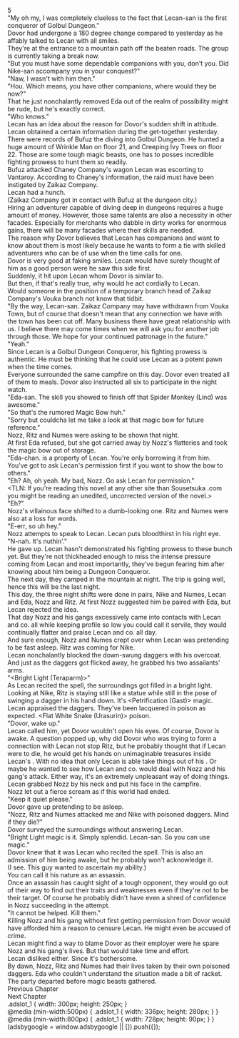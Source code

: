 5<br/>
"My oh my, I was completely clueless to the fact that Lecan-san is the first conqueror of Golbul Dungeon."<br/>
Dovor had undergone a 180 degree change compared to yesterday as he affably talked to Lecan with all smiles.<br/>
They're at the entrance to a mountain path off the beaten roads. The group is currently taking a break now.<br/>
"But you must have some dependable companions with you, don't you. Did Nike-san accompany you in your conquest?"<br/>
"Naw, I wasn't with him then."<br/>
"Hou. Which means, you have other companions, where would they be now?"<br/>
That he just nonchalantly removed Eda out of the realm of possibility might be rude, but he's exactly correct.<br/>
"Who knows."<br/>
Lecan has an idea about the reason for Dovor's sudden shift in attitude.<br/>
Lecan obtained a certain information during the get-together yesterday. There were records of Bufuz the <Crushing Hammer> diving into Golbul Dungeon. He hunted a huge amount of Wrinkle Man on floor 21, and Creeping Ivy Trees on floor 22. Those are some tough magic beasts, one has to posses incredible fighting prowess to hunt them so readily. <br/>
Bufuz attacked Chaney Company's wagon Lecan was escorting to Vantaroy. According to Chaney's information, the raid must have been instigated by Zaikaz Company.<br/>
Lecan had a hunch.<br/>
(Zaikaz Company got in contact with Bufuz at the dungeon city.)<br/>
Hiring an adventurer capable of diving deep in dungeons requires a huge amount of money. However, those same talents are also a necessity in other facades. Especially for merchants who dabble in dirty works for enormous gains, there will be many facades where their skills are needed.<br/>
The reason why Dovor believes that Lecan has companions and want to know about them is most likely because he wants to form a tie with skilled adventurers who can be of use when the time calls for one.<br/>
Dovor is very good at faking smiles. Lecan would have surely thought of him as a good person were he saw this side first.<br/>
Suddenly, it hit upon Lecan whom Dovor is similar to.<br/>
But then, if that's really true, why would he act cordially to Lecan.<br/>
Would someone in the position of a temporary branch head of Zaikaz Company's Vouka branch not know that tidbit.<br/>
"By the way, Lecan-san. Zaikaz Company may have withdrawn from Vouka Town, but of course that doesn't mean that any connection we have with the town has been cut off. Many business there have great relationship with us. I believe there may come times when we will ask you for another job through those. We hope for your continued patronage in the future."<br/>
"Yeah."<br/>
Since Lecan is a Golbul Dungeon Conqueror, his fighting prowess is authentic. He must be thinking that he could use Lecan as a potent pawn when the time comes. <br/>
Everyone surrounded the same campfire on this day. Dovor even treated all of them to meals. Dovor also instructed all six to participate in the night watch.<br/>
"Eda-san. The skill you showed to finish off that Spider Monkey (Lind) was awesome."<br/>
"So that's the rumored Magic Bow huh."<br/>
"Sorry but couldcha let me take a look at that magic bow for future reference."<br/>
Nozz, Ritz and Numes were asking to be shown <Bow of Isya> that night.<br/>
At first Eda refused, but she got carried away by Nozz's flatteries and took the magic bow out of storage.<br/>
"Eda-chan. <Bow of Isya> is a property of Lecan. You're only borrowing it from him. You've got to ask Lecan's permission first if you want to show the bow to others."<br/>
"Eh? Ah, oh yeah. My bad, Nozz. Go ask Lecan for permission."<br/>
<TLN: If you're reading this novel at any other site than Sousetsuka .com you might be reading an unedited, uncorrected version of the novel.><br/>
"Eh?"<br/>
Nozz's villainous face shifted to a dumb-looking one. Ritz and Numes were also at a loss for words.<br/>
"E-err, so uh hey."<br/>
Nozz attempts to speak to Lecan. Lecan puts bloodthirst in his right eye.<br/>
"N-nah. It's nuthin'."<br/>
He gave up. Lecan hasn't demonstrated his fighting prowess to these bunch yet. But they're not thickheaded enough to miss the intense pressure coming from Lecan and most importantly, they've begun fearing him after knowing about him being a Dungeon Conqueror.<br/>
The next day, they camped in the mountain at night. The trip is going well, hence this will be the last night.<br/>
This day, the three night shifts were done in pairs, Nike and Numes, Lecan and Eda, Nozz and Ritz. At first Nozz suggested him be paired with Eda, but Lecan rejected the idea.<br/>
That day Nozz and his gangs excessively came into contacts with Lecan and co. all while keeping profile so low you could call it servile, they would continually flatter and praise Lecan and co. all day.<br/>
And sure enough, Nozz and Numes crept over when Lecan was pretending to be fast asleep. Ritz was coming for Nike.<br/>
Lecan nonchalantly blocked the down-swung daggers with his <Overking Bear> overcoat.<br/>
And just as the daggers got flicked away, he grabbed his two assailants' arms.<br/>
"<Bright Light (Teraparm)>"<br/>
As Lecan recited the spell, the surroundings got filled in a bright light.<br/>
Looking at Nike, Ritz is staying still like a statue while still in the pose of swinging a dagger in his hand down. It's <Petrification (Gast)> magic.<br/>
Lecan appraised the daggers. They've been lacquered in poison as expected. <Flat White Snake (Urasurin)> poison.<br/>
"Dovor, wake up."<br/>
Lecan called him, yet Dovor wouldn't open his eyes. Of course, Dovor is awake. A question popped up, why did Dovor who was trying to form a connection with Lecan not stop Ritz, but he probably thought that if Lecan were to die, he would get his hands on unimaginable treasures inside Lecan's <Storage>. With no idea that only Lecan is able take things out of his <Storage>. Or maybe he wanted to see how Lecan and co. would deal with Nozz and his gang's attack. Either way, it's an extremely unpleasant way of doing things.<br/>
Lecan grabbed Nozz by his neck and put his face in the campfire.<br/>
Nozz let out a fierce scream as if this world had ended.<br/>
"Keep it quiet please."<br/>
Dovor gave up pretending to be asleep.<br/>
"Nozz, Ritz and Numes attacked me and Nike with poisoned daggers. Mind if they die?"<br/>
Dovor surveyed the surroundings without answering Lecan.<br/>
"Bright Light magic is it. Simply splendid. Lecan-san. So you can use magic."<br/>
Dovor knew that it was Lecan who recited the spell. This is also an admission of him being awake, but he probably won't acknowledge it.<br/>
(I see. This guy wanted to ascertain my ability.)<br/>
You can call it his nature as an assassin.<br/>
Once an assassin has caught sight of a tough opponent, they would go out of their way to find out their traits and weaknesses even if they're not to be their target. Of course he probably didn't have even a shred of confidence in Nozz succeeding in the attempt.<br/>
"It cannot be helped. Kill them."<br/>
Killing Nozz and his gang without first getting permission from Dovor would have afforded him a reason to censure Lecan. He might even be accused of crime.<br/>
Lecan might find a way to blame Dovor as their employer were he spare Nozz and his gang's lives. But that would take time and effort.<br/>
Lecan disliked either. Since it's bothersome.<br/>
By dawn, Nozz, Ritz and Numes had their lives taken by their own poisoned daggers. Eda who couldn't understand the situation made a bit of racket.<br/>
The party departed before magic beasts gathered.<br/>
Previous Chapter<br/>
Next Chapter <br/>
.adslot_1 { width: 300px; height: 250px; }<br/>
@media (min-width:500px) { .adslot_1 { width: 336px; height: 280px; } }<br/>
@media (min-width:800px) { .adslot_1 { width: 728px; height: 90px; } }<br/>
(adsbygoogle = window.adsbygoogle || []).push({});<br/>
